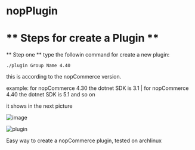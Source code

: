 # nopPlugin

# ** Steps for create a Plugin **

** Step one **
type the followin command for create a new plugin:

`./plugin Group Name 4.40  `

this is according to the nopCommerce version.

example: for nopCommerce 4.30 the dotnet SDK is 3.1 | 
for nopCommerce 4.40 the dotnet SDK is 5.1 and so on

it shows in the next picture

![image](https://user-images.githubusercontent.com/6993888/134070218-7bf85baa-eeb5-4583-80c6-663fdfc6aebe.png)



![plugin](https://user-images.githubusercontent.com/6993888/134069458-16e98756-6827-44b7-9c3d-5f6b8f2c28e2.png)


Easy way to create a nopCommerce plugin, tested on archlinux
